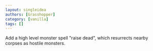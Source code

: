 ```yaml
---
layout: singleidea
authors: [Grasshopper]
category: [vanilla]
tags: []
---
```

Add a high level monster spell "raise dead", which resurrects nearby corpses as hostile monsters.

